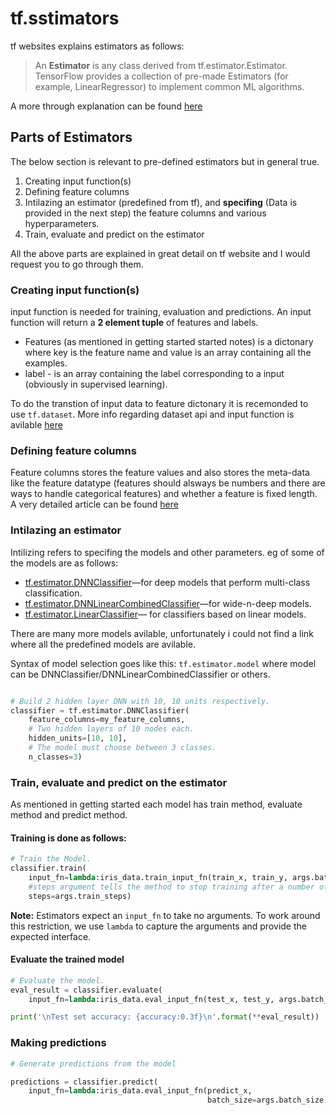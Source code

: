# tf.sstimators

tf websites explains estimators as follows:
>An **Estimator** is any class derived from tf.estimator.Estimator. TensorFlow provides a collection of pre-made Estimators (for example, LinearRegressor) to implement common ML algorithms.

A more through explanation can be found [here](https://www.tensorflow.org/programmers_guide/estimators)

## Parts of Estimators
The below section is relevant to pre-defined estimators but in general true.

1. Creating input function(s)
2. Defining feature columns
3. Intilazing an estimator (predefined from tf), and **specifing** (Data is provided in the next step) the feature columns and various hyperparameters.
4. Train, evaluate and predict on the estimator

All the above parts are explained in great detail on tf website and I would request you to go through them.

### Creating input function(s)

input function is needed for training, evaluation and predictions. An input function will return a **2 element tuple** of features and labels.

- Features (as mentioned in getting started started notes) is a dictonary where key is the feature name and value is an array containing all the examples.
- label - is an array containing the label corresponding to a input (obviously in supervised learning).

To do the transtion of input data to feature dictonary it is recemonded to use `tf.dataset`. More info regarding dataset api and input function is avilable [here](https://www.tensorflow.org/get_started/premade_estimators#create_input_functions)

### Defining feature columns

Feature columns stores the feature values and also stores the meta-data like the feature datatype (features should alsways be numbers and there are ways to handle categorical features) and whether a feature is fixed length. A very detailed article can be found [here](https://www.tensorflow.org/get_started/feature_columns)

### Intilazing an estimator

Intilizing refers to specifing the models and other parameters. eg of some of the models are as follows:

- [tf.estimator.DNNClassifier](https://www.tensorflow.org/api_docs/python/tf/estimator/DNNClassifier)—for deep models that perform multi-class classification.
- [tf.estimator.DNNLinearCombinedClassifier](https://www.tensorflow.org/api_docs/python/tf/estimator/DNNLinearCombinedClassifier)—for wide-n-deep models.
- [tf.estimator.LinearClassifier](https://www.tensorflow.org/api_docs/python/tf/estimator/LinearClassifier)— for classifiers based on linear models.

There are many more models avilable, unfortunately i could not find a link where all the predefined models are avilable.

Syntax of model selection goes like this: `tf.estimator.model` where model can be DNNClassifier/DNNLinearCombinedClassifier or others.

```py

# Build 2 hidden layer DNN with 10, 10 units respectively.
classifier = tf.estimator.DNNClassifier(
    feature_columns=my_feature_columns,
    # Two hidden layers of 10 nodes each.
    hidden_units=[10, 10],
    # The model must choose between 3 classes.
    n_classes=3)
```

### Train, evaluate and predict on the estimator

As mentioned in getting started each model has train method, evaluate method and predict method.

#### Training is done as follows:

```py
# Train the Model.
classifier.train(
    input_fn=lambda:iris_data.train_input_fn(train_x, train_y, args.batch_size),
    #steps argument tells the method to stop training after a number of training steps.
    steps=args.train_steps)
```
**Note:** Estimators expect an `input_fn` to take no arguments. To work around this restriction, we use `lambda` to capture the arguments and provide the expected interface.

#### Evaluate the trained model

```py
# Evaluate the model.
eval_result = classifier.evaluate(
    input_fn=lambda:iris_data.eval_input_fn(test_x, test_y, args.batch_size))

print('\nTest set accuracy: {accuracy:0.3f}\n'.format(**eval_result))
```

### Making predictions

```py
# Generate predictions from the model

predictions = classifier.predict(
    input_fn=lambda:iris_data.eval_input_fn(predict_x,
                                            batch_size=args.batch_size))
```